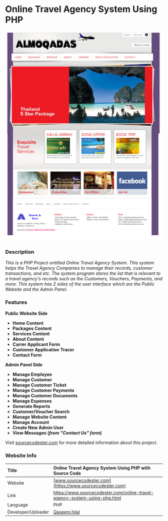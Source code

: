 
# Online Travel Agency System Using PHP

<div align="center"><img src = "banner.jpg" /></div>

### Description

<p><i>This is a PHP Project entitled Online Travel Agency System. This system helps the Travel Agency Companies to manage their records, customer transactions, and etc. The system program stores the list that is relevant to a travel agency's records such as the Customers, Vouchers, Payments, and more. This system has 2 sides of the user interface which are the Public Website and the Admin Panel.</i></p>

### Features

<strong>Public Website Side</strong>

<ul>
  <li><strong>Home Content</strong></li>
  <li><strong>Packages Content</strong></li>
  <li><strong>Services Content</strong></li>
  <li><strong>About Content</strong></li>
  <li><strong>Carrer Applicant Form</strong></li>
  <li><strong>Customer Application Tracer</strong></li>
  <li><strong>Contact Form</strong></li>
</ul>

<strong>Admin Panel Side</strong>

<ul>
  <li><strong>Manage Employee</strong></li>
  <li><strong>Manage Customer</strong></li>
  <li><strong>Manage Customer Ticket</strong></li>
  <li><strong>Manage Customer Payments</strong></li>
  <li><strong>Manage Customer Documents</strong></li>
  <li><strong>Manage Expenses</strong></li>
  <li><strong>Generate Reports</strong></li>
  <li><strong>Customer/Voucher Search</strong></li>
  <li><strong>Manage Website Content</strong></li>
  <li><strong>Manage Account</strong></li>
  <li><strong>Create New Admin User</strong></li>
  <li><strong>View Messages (<em>from "Contact Us" form</em>)</strong></li>
</ul>

Visit [sourcecodester.com](https://www.sourcecodester.com/online-travel-agency-system-using-php.html) for more detailed information about this project.


### Website Info

| Title | Online Travel Agency System Using PHP with Source Code |
|:---|:---|
| Website | [www.sourcecodester.com](https://www.sourcecodester.com) |
| Link | https://www.sourcecodester.com/online-travel-agency-system-using-php.html |
| Language | PHP |
| Developer/Uploader | [Qaseem.hilal](https://www.sourcecodester.com/users/qaseemhilal) |
